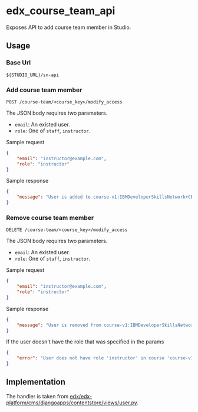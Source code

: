 # edx_course_team_api

Exposes API to add course team member in Studio.

## Usage

### Base Url

`${STUDIO_URL}/sn-api`

### Add course team member

`POST /course-team/<course_key>/modify_access`

The JSON body requires two parameters.

-   `email`: An existed user.
-   `role`: One of `staff`, `instructor`.

Sample request

```json
{
    "email": "instructor@example.com",
    "role": "instructor"
}
```

Sample response

```json
{
    "message": "User is added to course-v1:IBMDeveloperSkillsNetwork+CB0103EN+v1333."
}
```

### Remove course team member

`DELETE /course-team/<course_key>/modify_access`

The JSON body requires two parameters.

-   `email`: An existed user.
-   `role`: One of `staff`, `instructor`.

Sample request

```json
{
    "email": "instructor@example.com",
    "role": "instructor"
}
```

Sample response

```json
{
    "message": "User is removed from course-v1:IBMDeveloperSkillsNetwork+CB0103EN+v1333."
}
```

If the user doesn't have the role that was specified in the params
```json
{
    "error": "User does not have role 'instructor' in course 'course-v1:IBMDeveloperSkillsNetwork+CB0103EN+v1333'"
}
```

## Implementation

The handler is taken from [edx/edx-platform/cms/djangoapps/contentstore/views/user.py](https://github.com/edx/edx-platform/blob/d9a072af26ddb87295aa450bea384bc643ad0e50/cms/djangoapps/contentstore/views/user.py#L102-L198).
